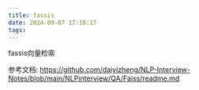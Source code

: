 ```yaml
---
title: fassis
date: 2024-09-07 17:18:17
tags:
---
```

fassis向量检索
<!--more-->

参考文档: https://github.com/daiyizheng/NLP-Interview-Notes/blob/main/NLPinterview/QA/Faiss/readme.md